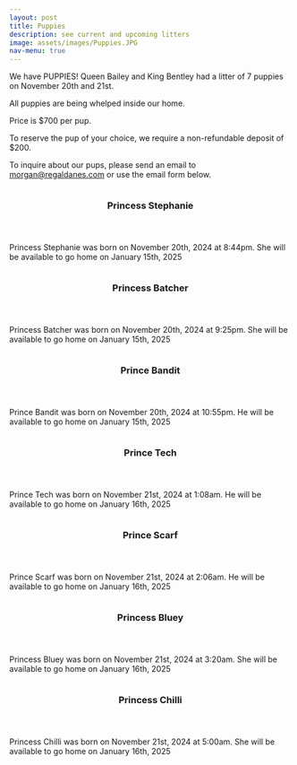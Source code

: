 ```yaml
---
layout: post
title: Puppies
description: see current and upcoming litters
image: assets/images/Puppies.JPG
nav-menu: true
---
```


We have PUPPIES!  Queen Bailey and King Bentley had a litter of 7 puppies on November 20th and 21st.

All puppies are being whelped inside our home.

Price is $700 per pup.

To reserve the pup of your choice, we require a non-refundable deposit of $200.

To inquire about our pups, please send an email to morgan@regaldanes.com or use the email form below.

<section id="seven" class="spotlights">
    <section>
        <a class="image">
	    <img src="{% link assets/images/Stephanie.JPG %}" alt="" data-position="center center" />
        </a>
		<div class="content">
			<div class="inner">
				<header class="major">
					<h3>Princess Stephanie</h3>
				</header>
				<p>Princess Stephanie was born on November 20th, 2024 at 8:44pm.  She will be available to go home on January 15th, 2025</p>
				<ul class="actions">
					<!-- <li><a href="generic.html" class="button">Learn more</a></li> -->
				</ul>
			</div>
		</div>
    </section>
    <section>
        <a class="image">
		<img src="{% link assets/images/Batcher.JPG %}" alt="" data-position="center center" />
        </a>
		<div class="content">
			<div class="inner">
				<header class="major">
					<h3>Princess Batcher</h3>
				</header>
				<p>Princess Batcher was born on November 20th, 2024 at 9:25pm.  She will be available to go home on January 15th, 2025</p>
				<ul class="actions">
					<!-- <li><a href="generic.html" class="button">Learn more</a></li> -->
				</ul>
			</div>
		</div>
    </section>
    <section>
        <a class="image">
		<img src="{% link assets/images/Bandit.JPG %}" alt="" data-position="center center" />
        </a>
		<div class="content">
			<div class="inner">
				<header class="major">
					<h3>Prince Bandit</h3>
				</header>
				<p>Prince Bandit was born on November 20th, 2024 at 10:55pm.  He will be available to go home on January 15th, 2025</p>
				<ul class="actions">
					<!-- <li><a href="generic.html" class="button">Learn more</a></li> -->
				</ul>
			</div>
		</div>
    </section>
    <section>
        <a class="image">
		<img src="{% link assets/images/Tech.JPG %}" alt="" data-position="center center" />
        </a>
		<div class="content">
			<div class="inner">
				<header class="major">
					<h3>Prince Tech</h3>
				</header>
				<p>Prince Tech was born on November 21st, 2024 at 1:08am.  He will be available to go home on January 16th, 2025</p>
				<ul class="actions">
					<!-- <li><a href="generic.html" class="button">Learn more</a></li> -->
				</ul>
			</div>
		</div>
    </section>
    <section>
        <a class="image">
		<img src="{% link assets/images/Scarf.JPG %}" alt="" data-position="center center" />
        </a>
		<div class="content">
			<div class="inner">
				<header class="major">
					<h3>Prince Scarf</h3>
				</header>
				<p>Prince Scarf was born on November 21st, 2024 at 2:06am.  He will be available to go home on January 16th, 2025</p>
				<ul class="actions">
					<!-- <li><a href="generic.html" class="button">Learn more</a></li> -->
				</ul>
			</div>
		</div>
    </section>
    <section>
        <a class="image">
		<img src="{% link assets/images/Bluey.JPG %}" alt="" data-position="center center" />
        </a>
		<div class="content">
			<div class="inner">
				<header class="major">
					<h3>Princess Bluey</h3>
				</header>
				<p>Princess Bluey was born on November 21st, 2024 at 3:20am.  She will be available to go home on January 16th, 2025</p>
				<ul class="actions">
					<!-- <li><a href="generic.html" class="button">Learn more</a></li> -->
				</ul>
			</div>
		</div>
    </section>
    <section>
        <a class="image">
		<img src="{% link assets/images/Chilli.JPG %}" alt="" data-position="center center" />
        </a>
		<div class="content">
			<div class="inner">
				<header class="major">
					<h3>Princess Chilli</h3>
				</header>
				<p>Princess Chilli was born on November 21st, 2024 at 5:00am.  She will be available to go home on January 16th, 2025</p>
				<ul class="actions">
					<!-- <li><a href="generic.html" class="button">Learn more</a></li> -->
				</ul>
			</div>
		</div>
    </section>
</section>
